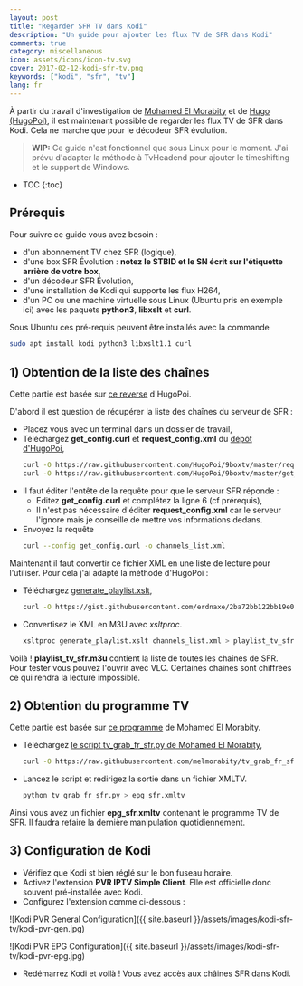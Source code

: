 ```yaml
---
layout: post
title: "Regarder SFR TV dans Kodi"
description: "Un guide pour ajouter les flux TV de SFR dans Kodi"
comments: true
category: miscellaneous
icon: assets/icons/icon-tv.svg
cover: 2017-02-12-kodi-sfr-tv.png
keywords: ["kodi", "sfr", "tv"]
lang: fr
---
```


À partir du travail d'investigation de [Mohamed El Morabity](https://github.com/melmorabity) et de [Hugo (HugoPoi)](https://github.com/HugoPoi), il est maintenant possible de regarder les flux TV de SFR dans Kodi. Cela ne marche que pour le décodeur SFR évolution.

> **WIP:**
> Ce guide n'est fonctionnel que sous Linux pour le moment. J'ai prévu d'adapter la méthode à TvHeadend pour ajouter le timeshifting et le support de Windows.

* TOC
{:toc}

## Prérequis
Pour suivre ce guide vous avez besoin :
* d'un abonnement TV chez SFR (logique),
* d'une box SFR Évolution : **notez le STBID et le SN écrit sur l'étiquette arrière de votre box**,
* d'un décodeur SFR Évolution,
* d'une installation de Kodi qui supporte les flux H264,
* d'un PC ou une machine virtuelle sous Linux (Ubuntu pris en exemple ici) avec les paquets **python3**, **libxslt** et **curl**.

Sous Ubuntu ces pré-requis peuvent être installés avec la commande

```bash
sudo apt install kodi python3 libxslt1.1 curl
```

## 1) Obtention de la liste des chaînes
Cette partie est basée sur [ce reverse](https://github.com/HugoPoi/9boxtv) d'HugoPoi.

D'abord il est question de récupérer la liste des chaînes du serveur de SFR :

* Placez vous avec un terminal dans un dossier de travail,
* Téléchargez **get_config.curl** et **request_config.xml** du [dépôt d'HugoPoi](https://github.com/HugoPoi/9boxtv),
  ```bash
  curl -O https://raw.githubusercontent.com/HugoPoi/9boxtv/master/request_config.xml
  curl -O https://raw.githubusercontent.com/HugoPoi/9boxtv/master/get_config.curl
  ```
* Il faut éditer l'entête de la requête pour que le serveur SFR réponde :
    * Editez **get_config.curl** et complétez la ligne 6 (cf prérequis),
    * Il n'est pas nécessaire d'éditer **request_config.xml** car le serveur l'ignore mais je conseille de mettre vos informations dedans.
* Envoyez la requête
  ```bash
  curl --config get_config.curl -o channels_list.xml
  ```

Maintenant il faut convertir ce fichier XML en une liste de lecture pour l'utiliser. Pour cela j'ai adapté la méthode d'HugoPoi :

* Téléchargez [generate_playlist.xslt](https://gist.github.com/erdnaxe/2ba72bb122bb19e056bc6aacf05fa0d0),
  ```bash
  curl -O https://gist.githubusercontent.com/erdnaxe/2ba72bb122bb19e056bc6aacf05fa0d0/raw/671d0bff5748c80da661fcba0af4fb9bed741ca2/generate_playlist.xslt
  ```
* Convertisez le XML en M3U avec *xsltproc*.
  ```bash
  xsltproc generate_playlist.xslt channels_list.xml > playlist_tv_sfr.m3u
  ```

Voilà ! **playlist_tv_sfr.m3u** contient la liste de toutes les chaînes de SFR. Pour tester vous pouvez l'ouvrir avec VLC.
Certaines chaînes sont chiffrées ce qui rendra la lecture impossible.

## 2) Obtention du programme TV
Cette partie est basée sur [ce programme](https://github.com/melmorabity/tv_grab_fr_sfr) de Mohamed El Morabity.

* Téléchargez [le script tv_grab_fr_sfr.py de Mohamed El Morabity](https://github.com/melmorabity/tv_grab_fr_sfr/blob/master/tv_grab_fr_sfr.py),
  ```bash
  curl -O https://raw.githubusercontent.com/melmorabity/tv_grab_fr_sfr/master/tv_grab_fr_sfr.py
  ```
* Lancez le script et redirigez la sortie dans un fichier XMLTV.
  ```bash
  python tv_grab_fr_sfr.py > epg_sfr.xmltv
  ```

Ainsi vous avez un fichier **epg_sfr.xmltv** contenant le programme TV de SFR.
Il faudra refaire la dernière manipulation quotidiennement.

## 3) Configuration de Kodi

* Vérifiez que Kodi st bien réglé sur le bon fuseau horaire.
* Activez l'extension **PVR IPTV Simple Client**. Elle est officielle donc souvent pré-installée avec Kodi.
* Configurez l'extension comme ci-dessous :

![Kodi PVR General Configuration]({{ site.baseurl }}/assets/images/kodi-sfr-tv/kodi-pvr-gen.jpg)

![Kodi PVR EPG Configuration]({{ site.baseurl }}/assets/images/kodi-sfr-tv/kodi-pvr-epg.jpg)

* Redémarrez Kodi et voilà ! Vous avez accès aux châines SFR dans Kodi.

